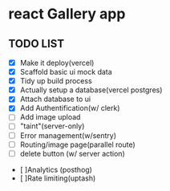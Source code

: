 #  react Gallery app

## TODO LIST
- [x] Make it deploy(vercel)
- [x] Scaffold basic ui mock data
- [X] Tidy up build process
- [x] Actually setup a database(vercel postgres)
- [x] Attach database to ui
- [x] Add Authentification(w/ clerk)
- [ ] Add image upload
- [ ] "taint"(server-only)
- [ ] Error management(w/sentry)
- [ ] Routing/image page(parallel  route)
- [ ] delete button (w/ server action)
- [ ]Analytics (posthog)
- [ ]Rate limiting(uptash)

